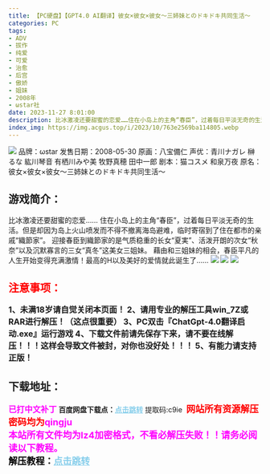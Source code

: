 ```yaml
---
title: 【PC硬盘】【GPT4.0 AI翻译】彼女×彼女×彼女～三姉妹とのドキドキ共同生活～
categories: PC
tags:
- ADV
- 拔作
- 纯爱
- 可爱
- 治愈
- 后宫
- 傲娇
- 姐妹
- 2008年
- ωstar社
date: 2023-11-27 8:01:00
description: 比冰激凌还要甜蜜的恋爱……住在小岛上的主角“春臣”，过着每日平淡无奇的生活。但是却因为岛上火山喷发而不得不撤离海岛避难，临时寄宿到了住在都市的亲戚“織節家”。迎接春臣到織節家的是气质稳重的长女“夏実”、活泼开朗的次女“秋奈”以及沉默寡言的三女“真冬”这美女三姐妹。藉由和三姐妹的相会，春臣平凡的人生开始变得充满激情！最高的H以及美好的爱情就此诞生了……
index_img: https://img.acgus.top/i/2023/10/763e2569ba114805.webp
---
```

![](https://img.acgus.top/i/2023/10/763e2569ba114805.webp)
品牌：ωstar
发售日期：2008-05-30
原画：八宝備仁
声优：青川ナガレ 榊るな 紘川琴音 有栖川みや美 牧野真穂 田中一郎
剧本：猫コスメ 和泉万夜
原名：彼女×彼女×彼女～三姉妹とのドキドキ共同生活～

## 游戏简介：
比冰激凌还要甜蜜的恋爱……
住在小岛上的主角“春臣”，过着每日平淡无奇的生活。但是却因为岛上火山喷发而不得不撤离海岛避难，临时寄宿到了住在都市的亲戚“織節家”。
迎接春臣到織節家的是气质稳重的长女“夏実”、活泼开朗的次女“秋奈”以及沉默寡言的三女“真冬”这美女三姐妹。
藉由和三姐妹的相会，春臣平凡的人生开始变得充满激情！最高的H以及美好的爱情就此诞生了……
![](https://img.acgus.top/i/2023/10/ef074f8161114812.webp)
![](https://img.acgus.top/i/2023/10/48c7a29ec0114809.webp)
![](https://img.acgus.top/i/2023/10/8ba20d192f114807.webp)





## <font color=#FF0000 >注意事项：</font>
<font size=3><b>1、未满18岁请自觉关闭本页面！
2、请用专业的解压工具win_7Z或RAR进行解压！（这点很重要）
3、PC双击『ChatGpt-4.0翻译启动.exe』运行游戏
4、下载文件前请先保存下来，请不要在线解压！！！这样会导致文件被封，对你也没好处！！！
5、有能力请支持正版！</b></font>

## 下载地址：
<font color=#FF00FF size=3><b>已打中文补丁</b></font>
<b>百度网盘下载点：</b><a href="https://pan.baidu.com/s/1Kx3H6BBfkLGKqa-7BXZCJQ?pwd=c9ie" style="color: #87CEEB;"><b>点击跳转</b></a> 提取码:c9ie
<a style="padding: 0" href="https://post.qingju.org/AD/"><img style="max-width:100%" src="https://img.acgus.top/i/2024/07/478f689b8021d8d499ab43d21acf137a.gif" alt=""></a>
<b><font color=#FF0000 size=4>网站所有资源解压密码均为</b></font><b><font color=#FF00FF size=4>qingju</font><font color=#FF0000 ></font></b><br><b><font color=#FF00FF size=4>本站所有文件均为lz4加密格式，不看必解压失败！！请务必阅读以下教程。</b></font><br><b><font color=#000 size=4>解压教程：</b><a href="https://post.qingju.org/tutorial/000/" style="color: #87CEEB;"><b>点击跳转</b></a>
